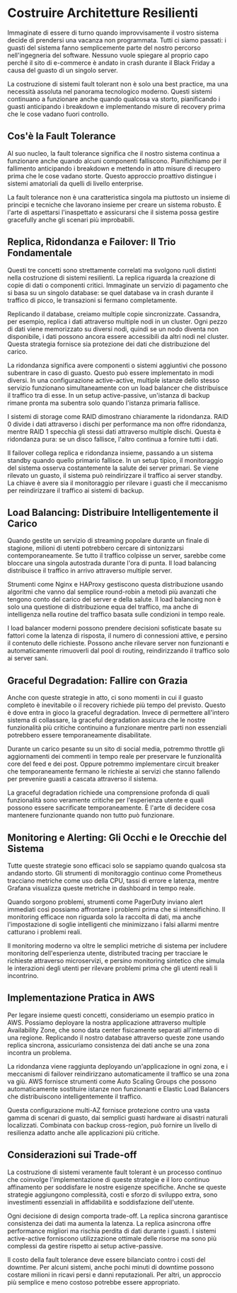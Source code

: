 # Costruire Architetture Resilienti

Immaginate di essere di turno quando improvvisamente il vostro sistema decide di prendersi una vacanza non programmata. Tutti ci siamo passati: i guasti del sistema fanno semplicemente parte del nostro percorso nell'ingegneria del software. Nessuno vuole spiegare al proprio capo perché il sito di e-commerce è andato in crash durante il Black Friday a causa del guasto di un singolo server.

La costruzione di sistemi fault tolerant non è solo una best practice, ma una necessità assoluta nel panorama tecnologico moderno. Questi sistemi continuano a funzionare anche quando qualcosa va storto, pianificando i guasti anticipando i breakdown e implementando misure di recovery prima che le cose vadano fuori controllo.

## Cos'è la Fault Tolerance

Al suo nucleo, la fault tolerance significa che il nostro sistema continua a funzionare anche quando alcuni componenti falliscono. Pianifichiamo per il fallimento anticipando i breakdown e mettendo in atto misure di recupero prima che le cose vadano storte. Questo approccio proattivo distingue i sistemi amatoriali da quelli di livello enterprise.

La fault tolerance non è una caratteristica singola ma piuttosto un insieme di principi e tecniche che lavorano insieme per creare un sistema robusto. È l'arte di aspettarsi l'inaspettato e assicurarsi che il sistema possa gestire gracefully anche gli scenari più improbabili.

## Replica, Ridondanza e Failover: Il Trio Fondamentale

Questi tre concetti sono strettamente correlati ma svolgono ruoli distinti nella costruzione di sistemi resilienti. La replica riguarda la creazione di copie di dati o componenti critici. Immaginate un servizio di pagamento che si basa su un singolo database: se quel database va in crash durante il traffico di picco, le transazioni si fermano completamente.

Replicando il database, creiamo multiple copie sincronizzate. Cassandra, per esempio, replica i dati attraverso multiple nodi in un cluster. Ogni pezzo di dati viene memorizzato su diversi nodi, quindi se un nodo diventa non disponibile, i dati possono ancora essere accessibili da altri nodi nel cluster. Questa strategia fornisce sia protezione dei dati che distribuzione del carico.

La ridondanza significa avere componenti o sistemi aggiuntivi che possono subentrare in caso di guasto. Questo può essere implementato in modi diversi. In una configurazione active-active, multiple istanze dello stesso servizio funzionano simultaneamente con un load balancer che distribuisce il traffico tra di esse. In un setup active-passive, un'istanza di backup rimane pronta ma subentra solo quando l'istanza primaria fallisce.

I sistemi di storage come RAID dimostrano chiaramente la ridondanza. RAID 0 divide i dati attraverso i dischi per performance ma non offre ridondanza, mentre RAID 1 specchia gli stessi dati attraverso multiple dischi. Questa è ridondanza pura: se un disco fallisce, l'altro continua a fornire tutti i dati.

Il failover collega replica e ridondanza insieme, passando a un sistema standby quando quello primario fallisce. In un setup tipico, il monitoraggio del sistema osserva costantemente la salute dei server primari. Se viene rilevato un guasto, il sistema può reindirizzare il traffico ai server standby. La chiave è avere sia il monitoraggio per rilevare i guasti che il meccanismo per reindirizzare il traffico ai sistemi di backup.

## Load Balancing: Distribuire Intelligentemente il Carico

Quando gestite un servizio di streaming popolare durante un finale di stagione, milioni di utenti potrebbero cercare di sintonizzarsi contemporaneamente. Se tutto il traffico colpisse un server, sarebbe come bloccare una singola autostrada durante l'ora di punta. Il load balancing distribuisce il traffico in arrivo attraverso multiple server.

Strumenti come Nginx e HAProxy gestiscono questa distribuzione usando algoritmi che vanno dal semplice round-robin a metodi più avanzati che tengono conto del carico del server e della salute. Il load balancing non è solo una questione di distribuzione equa del traffico, ma anche di intelligenza nella routine del traffico basata sulle condizioni in tempo reale.

I load balancer moderni possono prendere decisioni sofisticate basate su fattori come la latenza di risposta, il numero di connessioni attive, e persino il contenuto delle richieste. Possono anche rilevare server non funzionanti e automaticamente rimuoverli dal pool di routing, reindirizzando il traffico solo ai server sani.

## Graceful Degradation: Fallire con Grazia

Anche con queste strategie in atto, ci sono momenti in cui il guasto completo è inevitabile o il recovery richiede più tempo del previsto. Questo è dove entra in gioco la graceful degradation. Invece di permettere all'intero sistema di collassare, la graceful degradation assicura che le nostre funzionalità più critiche continuino a funzionare mentre parti non essenziali potrebbero essere temporaneamente disabilitate.

Durante un carico pesante su un sito di social media, potremmo throttle gli aggiornamenti dei commenti in tempo reale per preservare le funzionalità core del feed e dei post. Oppure potremmo implementare circuit breaker che temporaneamente fermano le richieste ai servizi che stanno fallendo per prevenire guasti a cascata attraverso il sistema.

La graceful degradation richiede una comprensione profonda di quali funzionalità sono veramente critiche per l'esperienza utente e quali possono essere sacrificate temporaneamente. È l'arte di decidere cosa mantenere funzionante quando non tutto può funzionare.

## Monitoring e Alerting: Gli Occhi e le Orecchie del Sistema

Tutte queste strategie sono efficaci solo se sappiamo quando qualcosa sta andando storto. Gli strumenti di monitoraggio continuo come Prometheus tracciano metriche come uso della CPU, tassi di errore e latenza, mentre Grafana visualizza queste metriche in dashboard in tempo reale.

Quando sorgono problemi, strumenti come PagerDuty inviano alert immediati così possiamo affrontare i problemi prima che si intensifichino. Il monitoring efficace non riguarda solo la raccolta di dati, ma anche l'impostazione di soglie intelligenti che minimizzano i falsi allarmi mentre catturano i problemi reali.

Il monitoring moderno va oltre le semplici metriche di sistema per includere monitoring dell'esperienza utente, distributed tracing per tracciare le richieste attraverso microservizi, e persino monitoring sintetico che simula le interazioni degli utenti per rilevare problemi prima che gli utenti reali li incontrino.

## Implementazione Pratica in AWS

Per legare insieme questi concetti, consideriamo un esempio pratico in AWS. Possiamo deployare la nostra applicazione attraverso multiple Availability Zone, che sono data center fisicamente separati all'interno di una regione. Replicando il nostro database attraverso queste zone usando replica sincrona, assicuriamo consistenza dei dati anche se una zona incontra un problema.

La ridondanza viene raggiunta deployando un'applicazione in ogni zona, e i meccanismi di failover reindirizzano automaticamente il traffico se una zona va giù. AWS fornisce strumenti come Auto Scaling Groups che possono automaticamente sostituire istanze non funzionanti e Elastic Load Balancers che distribuiscono intelligentemente il traffico.

Questa configurazione multi-AZ fornisce protezione contro una vasta gamma di scenari di guasto, dai semplici guasti hardware ai disastri naturali localizzati. Combinata con backup cross-region, può fornire un livello di resilienza adatto anche alle applicazioni più critiche.

## Considerazioni sui Trade-off

La costruzione di sistemi veramente fault tolerant è un processo continuo che coinvolge l'implementazione di queste strategie e il loro continuo affinamento per soddisfare le nostre esigenze specifiche. Anche se queste strategie aggiungono complessità, costi e sforzo di sviluppo extra, sono investimenti essenziali in affidabilità e soddisfazione dell'utente.

Ogni decisione di design comporta trade-off. La replica sincrona garantisce consistenza dei dati ma aumenta la latenza. La replica asincrona offre performance migliori ma rischia perdita di dati durante i guasti. I sistemi active-active forniscono utilizzazione ottimale delle risorse ma sono più complessi da gestire rispetto ai setup active-passive.

Il costo della fault tolerance deve essere bilanciato contro i costi del downtime. Per alcuni sistemi, anche pochi minuti di downtime possono costare milioni in ricavi persi e danni reputazionali. Per altri, un approccio più semplice e meno costoso potrebbe essere appropriato.

